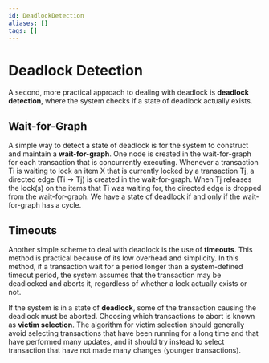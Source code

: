 ```yaml
---
id: DeadlockDetection
aliases: []
tags: []
---
```


# Deadlock Detection

A second, more practical approach to dealing with deadlock is **deadlock detection**, where the system checks if a state of deadlock actually exists.

## Wait-for-Graph

A simple way to detect a state of deadlock is for the system to construct and maintain a **wait-for-graph**. One node is created in the wait-for-graph for each transaction that is concurrently executing. Whenever a transaction Ti is waiting to lock an item X that is currently locked by a transaction Tj, a directed edge (Ti -> Tj) is created in the wait-for-graph. When Tj releases the lock(s) on the items that Ti was waiting for, the directed edge is dropped from the wait-for-graph. We have a state of deadlock if and only if the wait-for-graph has a cycle.

## Timeouts 

Another simple scheme to deal with deadlock is the use of **timeouts**. This method is practical because of its low overhead and simplicity. In this method, if a transaction wait for a period longer than a system-defined timeout period, the system assumes that the transaction may be deadlocked and aborts it, regardless of whether a lock actually exists or not.

If the system is in a state of **deadlock**, some of the transaction causing the deadlock must be aborted. Choosing which transactions to abort is known as **victim selection**. The algorithm for victim selection should generally avoid selecting transactions that have been running for a long time and that have performed many updates, and it should try instead to select transaction that have not made many changes (younger transactions).
